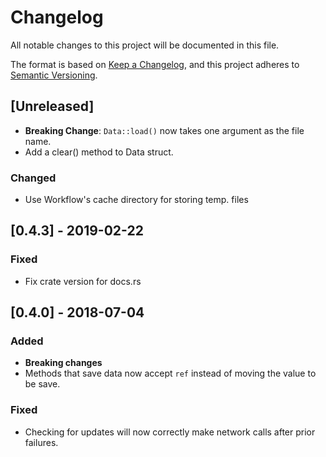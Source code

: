 # Changelog
All notable changes to this project will be documented in this file.

The format is based on [Keep a Changelog](https://keepachangelog.com/en/1.0.0/),
and this project adheres to [Semantic Versioning](https://semver.org/spec/v2.0.0.html).

## [Unreleased]
- **Breaking Change**: `Data::load()` now takes one argument as the file name.
- Add a clear() method to Data struct.

### Changed
- Use Workflow's cache directory for storing temp. files

## [0.4.3] - 2019-02-22
### Fixed
- Fix crate version for docs.rs

## [0.4.0] - 2018-07-04
### Added
- **Breaking changes**
- Methods that save data now accept `ref` instead of moving the value to be save.
### Fixed
- Checking for updates will now correctly make network calls after prior failures.
